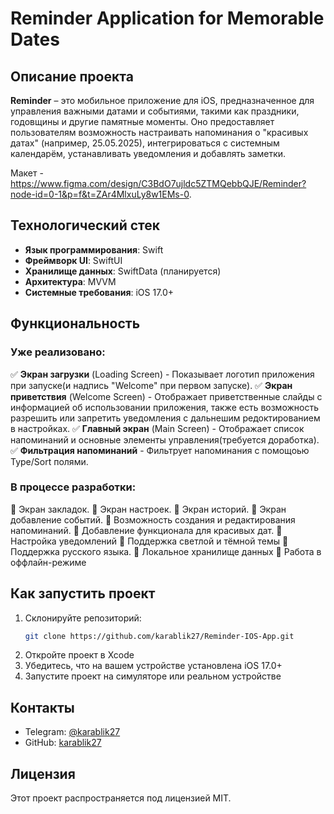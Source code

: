 # Reminder Application for Memorable Dates

## Описание проекта
**Reminder** – это мобильное приложение для iOS, предназначенное для управления важными датами и событиями, такими как праздники, годовщины и другие памятные моменты. Оно предоставляет пользователям возможность настраивать напоминания о "красивых датах" (например, 25.05.2025), интегрироваться с системным календарём, устанавливать уведомления и добавлять заметки.

Макет - https://www.figma.com/design/C3BdO7ujldc5ZTMQebbQJE/Reminder?node-id=0-1&p=f&t=ZAr4MlxuLy8w1EMs-0.

## Технологический стек
- **Язык программирования**: Swift
- **Фреймворк UI**: SwiftUI
- **Хранилище данных**: SwiftData (планируется)
- **Архитектура**: MVVM
- **Системные требования**: iOS 17.0+

## Функциональность
### Уже реализовано:
✅ **Экран загрузки** (Loading Screen) - Показывает логотип приложения при запуске(и надпись "Welcome" при первом запуске).
✅ **Экран приветствия** (Welcome Screen) - Отображает приветственные слайды с информацией об использовании приложения, также есть возможность разрешить или запретить уведомления с дальнешим редоктированием в настройках.
✅ **Главный экран** (Main Screen) - Отображает список напоминаний и основные элементы управления(требуется доработка).
✅ **Фильтрация напоминаний** - Фильтрует напоминания с помощоью Type/Sort полями.

### В процессе разработки:
🔲 Экран закладок.
🔲 Экран настроек.
🔲 Экран историй.
🔲 Экран добавление событий.
🔲 Возможность создания и редактирования напоминаний.
🔲 Добавление функционала для красивых дат.
🔲 Настройка уведомлений
🔲 Поддержка светлой и тёмной темы
🔲 Поддержка русского языка.
🔲 Локальное хранилище данных
🔲 Работа в оффлайн-режиме

## Как запустить проект
1. Склонируйте репозиторий:
   ```sh
   git clone https://github.com/karablik27/Reminder-IOS-App.git
   ```
2. Откройте проект в Xcode
3. Убедитесь, что на вашем устройстве установлена iOS 17.0+
4. Запустите проект на симуляторе или реальном устройстве


## Контакты
- Telegram: [@karablik27](https://t.me/karablik27)
- GitHub: [karablik27](https://github.com/karablik27)

## Лицензия
Этот проект распространяется под лицензией MIT.

